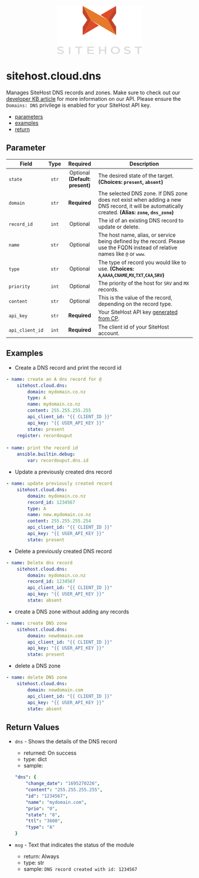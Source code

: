 <p align="center">
    <a href="https://sitehost.nz" target="_blank">
        <img src="../.github/sitehost-logo.svg" height="130">
    </a>
</p>

# sitehost.cloud.dns
Manages SiteHost DNS records and zones. Make sure to check out our [developer KB article](https://kb.sitehost.nz/developers) for more information on our API. Please ensure the `Domains: DNS` privilege is enabled for your SiteHost API key.

- [parameters](#parameter)
- [examples](#examples)
- [return](#return-values)

## Parameter

 Field     | Type | Required | Description                                                                  |
|-----------|------|----------|------------------------------------------------------------------------------|
| `state` | <center>`str`</center> | <center>Optional **(Default: present)**</center> | The desired state of the target.  **(Choices: `present`, `absent`)** |
| `domain` | <center>`str`</center> | <center>**Required**</center> | The selected DNS zone. If DNS zone does not exist when adding a new DNS record, it will be automatically created.  **(Alias: `zone`, `dns_zone`)**  |
| `record_id` | <center>`int`</center> | <center>Optional</center> | The id of an existing DNS record to update or delete. | 
| `name` | <center>`str`</center> | <center>Optional</center> | The host name, alias, or service being defined by the record. Please use the FQDN instead of relative names like `@` or `www`.  |
| `type` | <center>`str`</center> | <center>Optional</center> | The type of record you would like to use. **(Choices: `A`,`AAAA`,`CNAME`,`MX`,`TXT`,`CAA`,`SRV`)**  | 
| `priority` | <center>`int`</center> | <center>Optional</center> | The priority of the host for `SRV` and `MX` records. | 
| `content` | <center>`str`</center> | <center>Optional</center> | This is the value of the record, depending on the record type. |
| `api_key` | <center>`str`</center> | <center>**Required**</center> | Your SiteHost API key [generated from CP](https://kb.sitehost.nz/developers/api#creating-an-api-key). |
| `api_client_id` | <center>`int`</center> | <center>**Required**</center> | The client id of your SiteHost account. |

## Examples


- Create a DNS record and print the record id
```yml
- name: create an A dns record for @
    sitehost.cloud.dns:
        domain: mydomain.co.nz
        type: A
        name: mydomain.co.nz
        content: 255.255.255.255
        api_client_id: "{{ CLIENT_ID }}"
        api_key: "{{ USER_API_KEY }}"
        state: present
    register: recordouput

- name: print the record id
    ansible.builtin.debug:
        var: recordouput.dns.id
```

- Update a previously created dns record
```yml
- name: update previously created record
    sitehost.cloud.dns:
        domain: mydomain.co.nz
        record_id: 1234567
        type: A
        name: new.mydomain.co.nz
        content: 255.255.255.254
        api_client_id: "{{ CLIENT_ID }}"
        api_key: "{{ USER_API_KEY }}"
        state: present

```
- Delete a previously created DNS record
```yml
- name: Delete dns record
    sitehost.cloud.dns:
        domain: mydomain.co.nz
        record_id: 1234567
        api_client_id: "{{ CLIENT_ID }}"
        api_key: "{{ USER_API_KEY }}"
        state: absent
```
- create a DNS zone without adding any records
```yml
- name: create DNS zone
    sitehost.cloud.dns:
        domain: newdomain.com
        api_client_id: "{{ CLIENT_ID }}"
        api_key: "{{ USER_API_KEY }}"
        state: present
```

- delete a DNS zone
```yml
- name: delete DNS zone
    sitehost.cloud.dns:
        domain: newdomain.com
        api_client_id: "{{ CLIENT_ID }}"
        api_key: "{{ USER_API_KEY }}"
        state: absent
```

## Return Values
- `dns` - Shows the details of the DNS record
    - returned: On success
    - type: dict
    - sample:
    ```yml
    "dns": {
        "change_date": "1695270226",
        "content": "255.255.255.255",
        "id": "1234567",
        "name": "mydomain.com",
        "prio": "0",
        "state": "0",
        "ttl": "3600",
        "type": "A"
    }
    ```


- `msg` - Text that indicates the status of the module
    - return: Always
    - type: str
    - sample: `DNS record created with id: 1234567`



